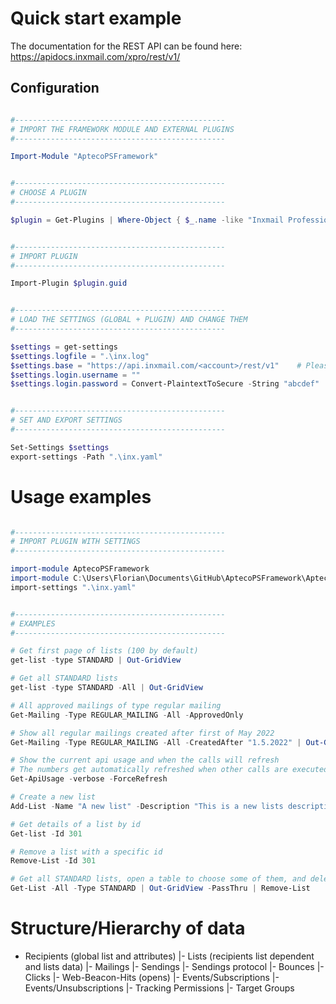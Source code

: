 
# Quick start example

The documentation for the REST API can be found here: https://apidocs.inxmail.com/xpro/rest/v1/

## Configuration

```PowerShell

#-----------------------------------------------
# IMPORT THE FRAMEWORK MODULE AND EXTERNAL PLUGINS
#-----------------------------------------------

Import-Module "AptecoPSFramework"


#-----------------------------------------------
# CHOOSE A PLUGIN
#-----------------------------------------------

$plugin = Get-Plugins | Where-Object { $_.name -like "Inxmail Professional" }


#-----------------------------------------------
# IMPORT PLUGIN
#-----------------------------------------------

Import-Plugin $plugin.guid


#-----------------------------------------------
# LOAD THE SETTINGS (GLOBAL + PLUGIN) AND CHANGE THEM
#-----------------------------------------------

$settings = get-settings
$settings.logfile = ".\inx.log"
$settings.base = "https://api.inxmail.com/<account>/rest/v1"    # Please ask Apteco for this one
$settings.login.username = ""
$settings.login.password = Convert-PlaintextToSecure -String "abcdef"


#-----------------------------------------------
# SET AND EXPORT SETTINGS
#-----------------------------------------------

Set-Settings $settings
export-settings -Path ".\inx.yaml"

```

# Usage examples

```PowerShell

#-----------------------------------------------
# IMPORT PLUGIN WITH SETTINGS
#-----------------------------------------------

import-module AptecoPSFramework
import-module C:\Users\Florian\Documents\GitHub\AptecoPSFramework\AptecoPSFramework
import-settings ".\inx.yaml"


#-----------------------------------------------
# EXAMPLES
#-----------------------------------------------

# Get first page of lists (100 by default)
get-list -type STANDARD | Out-GridView

# Get all STANDARD lists
get-list -type STANDARD -All | Out-GridView

# All approved mailings of type regular mailing
Get-Mailing -Type REGULAR_MAILING -All -ApprovedOnly

# Show all regular mailings created after first of May 2022
Get-Mailing -Type REGULAR_MAILING -All -CreatedAfter "1.5.2022" | Out-GridView

# Show the current api usage and when the calls will refresh
# The numbers get automatically refreshed when other calls are executed
Get-ApiUsage -verbose -ForceRefresh

# Create a new list
Add-List -Name "A new list" -Description "This is a new lists description" -SenderAddress "john.doe@example.com"

# Get details of a list by id
Get-list -Id 301

# Remove a list with a specific id
Remove-List -Id 301

# Get all STANDARD lists, open a table to choose some of them, and delete the selected ones after pressing "OK"
Get-List -All -Type STANDARD | Out-GridView -PassThru | Remove-List

```

# Structure/Hierarchy of data

- Recipients (global list and attributes)
    |- Lists (recipients list dependent and lists data)
        |- Mailings
            |- Sendings
                |- Sendings protocol
                |- Bounces
                |- Clicks
                |- Web-Beacon-Hits (opens)
        |- Events/Subscriptions
        |- Events/Unsubscriptions
        |- Tracking Permissions
        |- Target Groups